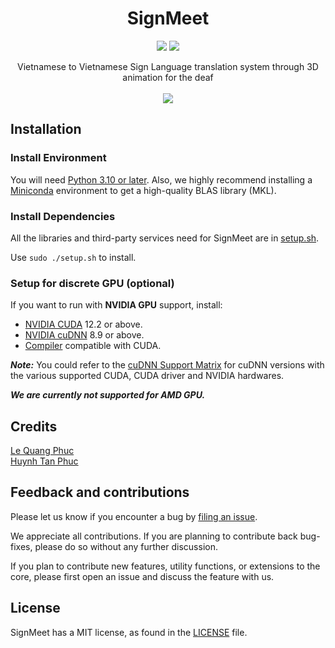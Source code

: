 <h1 align="center">
SignMeet
</h1>

<p align="center">
  <img src="https://img.shields.io/badge/stable-2.0-blue" />
	<a href="https://github.com/PL508/SignMeet/blob/master/LICENSE">
      <img src="https://img.shields.io/github/license/lqphuc123/Quidk"/>
  </a>
</p>

<p align="center">
Vietnamese to Vietnamese Sign Language translation system through 3D animation for the deaf</br>
</br>
<img src="https://github.com/PL508/Vi2VSL/assets/58034112/127a0dfb-029b-4993-ba9e-50c94e7487c5"/>

</p>

## Installation

### Install Environment

You will need [Python 3.10 or later](https://www.python.org/downloads/). Also, we highly recommend installing a [Miniconda](https://docs.anaconda.com/free/miniconda/index.html) environment to get a high-quality BLAS library (MKL).

### Install Dependencies

All the libraries and third-party services need for SignMeet are in [setup.sh](setup.sh).</br>

Use `sudo ./setup.sh` to install.

### Setup for discrete GPU (optional)

If you want to run with **NVIDIA GPU** support, install:
- [NVIDIA CUDA](https://developer.nvidia.com/cuda-downloads) 12.2 or above.
- [NVIDIA cuDNN](https://developer.nvidia.com/cudnn) 8.9 or above.
- [Compiler](https://gist.github.com/ax3l/9489132) compatible with CUDA.

**_Note:_** You could refer to the [cuDNN Support Matrix](https://docs.nvidia.com/deeplearning/cudnn/pdf/cuDNN-Support-Matrix.pdf) for cuDNN versions with the various supported CUDA, CUDA driver and NVIDIA hardwares.

**_We are currently not supported for AMD GPU._**

## Credits
[Le Quang Phuc](https://www.facebook.com/phuc.lequang.9081/)</br>
[Huynh Tan Phuc](https://www.facebook.com/HtPuc)

## Feedback and contributions

Please let us know if you encounter a bug by [filing an issue](https://github.com/PL508/SignMeet/issues).

We appreciate all contributions. If you are planning to contribute back bug-fixes, please do so without any further discussion.

If you plan to contribute new features, utility functions, or extensions to the core, please first open an issue and discuss the feature with us.

## License
SignMeet has a MIT license, as found in the [LICENSE](LICENSE) file.